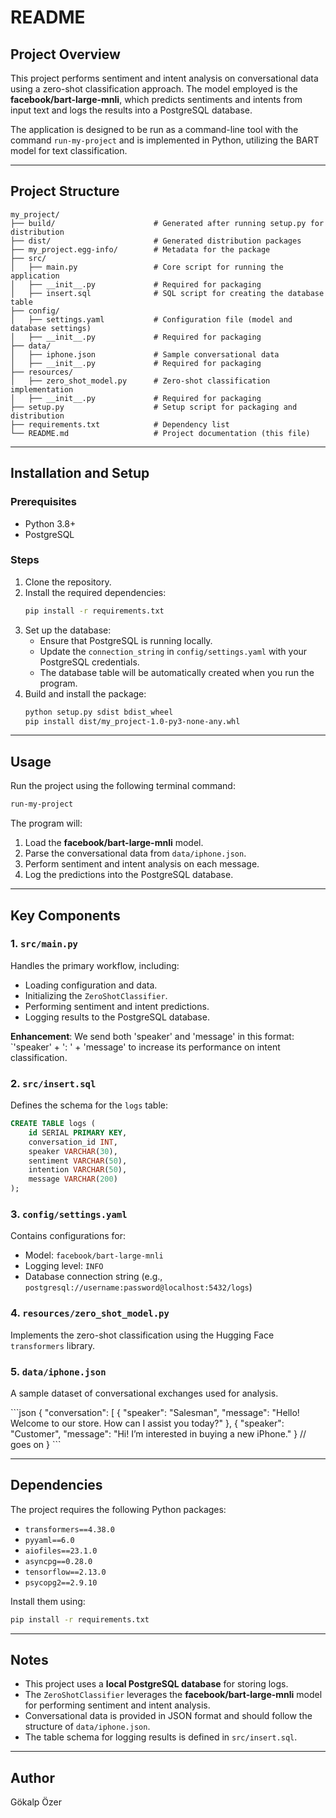 # README

## Project Overview

This project performs sentiment and intent analysis on conversational data using a zero-shot classification approach. The model employed is the **facebook/bart-large-mnli**, which predicts sentiments and intents from input text and logs the results into a PostgreSQL database.

The application is designed to be run as a command-line tool with the command `run-my-project` and is implemented in Python, utilizing the BART model for text classification.

---

## Project Structure

```
my_project/
├── build/                      # Generated after running setup.py for distribution
├── dist/                       # Generated distribution packages
├── my_project.egg-info/        # Metadata for the package
├── src/
│   ├── main.py                 # Core script for running the application
│   ├── __init__.py             # Required for packaging
│   ├── insert.sql              # SQL script for creating the database table
├── config/
│   ├── settings.yaml           # Configuration file (model and database settings)
│   ├── __init__.py             # Required for packaging
├── data/
│   ├── iphone.json             # Sample conversational data
│   ├── __init__.py             # Required for packaging
├── resources/
│   ├── zero_shot_model.py      # Zero-shot classification implementation
│   ├── __init__.py             # Required for packaging
├── setup.py                    # Setup script for packaging and distribution
├── requirements.txt            # Dependency list
└── README.md                   # Project documentation (this file)
```

---

## Installation and Setup

### Prerequisites
- Python 3.8+
- PostgreSQL

### Steps
1. Clone the repository.
2. Install the required dependencies:
   ```bash
   pip install -r requirements.txt
   ```
3. Set up the database:
   - Ensure that PostgreSQL is running locally.
   - Update the `connection_string` in `config/settings.yaml` with your PostgreSQL credentials.
   - The database table will be automatically created when you run the program.
4. Build and install the package:
   ```bash
   python setup.py sdist bdist_wheel
   pip install dist/my_project-1.0-py3-none-any.whl
   ```

---

## Usage

Run the project using the following terminal command:
```bash
run-my-project
```

The program will:
1. Load the **facebook/bart-large-mnli** model.
2. Parse the conversational data from `data/iphone.json`.
3. Perform sentiment and intent analysis on each message.
4. Log the predictions into the PostgreSQL database.

---

## Key Components

### 1. `src/main.py`
Handles the primary workflow, including:
- Loading configuration and data.
- Initializing the `ZeroShotClassifier`.
- Performing sentiment and intent predictions.
- Logging results to the PostgreSQL database.

**Enhancement**: We send both 'speaker' and 'message' in this format: `'speaker' + ': ' + 'message' to increase its performance on intent classification.


### 2. `src/insert.sql`
Defines the schema for the `logs` table:
```sql
CREATE TABLE logs (
    id SERIAL PRIMARY KEY,
    conversation_id INT,
    speaker VARCHAR(30),
    sentiment VARCHAR(50),
    intention VARCHAR(50),
    message VARCHAR(200)
);
```

### 3. `config/settings.yaml`
Contains configurations for:
- Model: `facebook/bart-large-mnli`
- Logging level: `INFO`
- Database connection string (e.g., `postgresql://username:password@localhost:5432/logs`)

### 4. `resources/zero_shot_model.py`
Implements the zero-shot classification using the Hugging Face `transformers` library.

### 5. `data/iphone.json`
A sample dataset of conversational exchanges used for analysis.

\```json
{
  "conversation": [
    {
      "speaker": "Salesman",
      "message": "Hello! Welcome to our store. How can I assist you today?"
    },
    {
      "speaker": "Customer",
      "message": "Hi! I’m interested in buying a new iPhone."
    }
// goes on
}
\```

---

## Dependencies
The project requires the following Python packages:
- `transformers==4.38.0`
- `pyyaml==6.0`
- `aiofiles==23.1.0`
- `asyncpg==0.28.0`
- `tensorflow==2.13.0`
- `psycopg2==2.9.10`

Install them using:
```bash
pip install -r requirements.txt
```

---

## Notes
- This project uses a **local PostgreSQL database** for storing logs.
- The `ZeroShotClassifier` leverages the **facebook/bart-large-mnli** model for performing sentiment and intent analysis.
- Conversational data is provided in JSON format and should follow the structure of `data/iphone.json`.
- The table schema for logging results is defined in `src/insert.sql`.

---

## Author
Gökalp Özer
